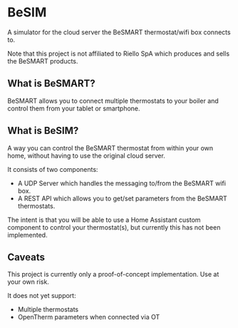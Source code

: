 # BeSIM

A simulator for the cloud server the BeSMART thermostat/wifi box connects to.

Note that this project is not affiliated to Riello SpA which produces and sells the BeSMART products.

## What is BeSMART?

BeSMART allows you to connect multiple thermostats to your boiler and control them from your tablet or smartphone.

## What is BeSIM?

A way you can control the BeSMART thermostat from within your own home, without having to use the original cloud server.

It consists of two components:
 - A UDP Server which handles the messaging to/from the BeSMART wifi box.
 - A REST API which allows you to get/set parameters from the BeSMART thermostats.

The intent is that you will be able to use a Home Assistant custom component to control your thermostat(s), but currently this has not been implemented.

## Caveats

This project is currently only a proof-of-concept implementation. Use at your own risk.

It does not yet support:
 - Multiple thermostats
 - OpenTherm parameters when connected via OT

